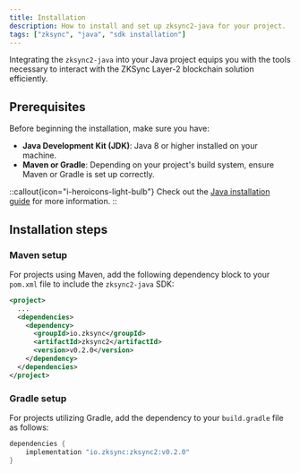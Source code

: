 ```yaml
---
title: Installation
description: How to install and set up zksync2-java for your project.
tags: ["zksync", "java", "sdk installation"]
---
```


Integrating the `zksync2-java` into your Java project equips you with the tools necessary to interact with the
ZKSync Layer-2 blockchain solution efficiently.

## Prerequisites

Before beginning the installation, make sure you have:

- **Java Development Kit (JDK)**: Java 8 or higher installed on your machine.
- **Maven or Gradle**: Depending on your project's build system, ensure Maven or Gradle is set up correctly.

::callout{icon="i-heroicons-light-bulb"}
Check out the [Java installation guide](https://www.java.com/en/download) for more information.
::

## Installation steps

### Maven setup
For projects using Maven, add the following dependency block to your `pom.xml` file to include the `zksync2-java` SDK:

```xml
<project>
  ...
  <dependencies>
    <dependency>
      <groupId>io.zksync</groupId>
      <artifactId>zksync2</artifactId>
      <version>v0.2.0</version>
    </dependency>
  </dependencies>
</project>
```

### Gradle setup
For projects utilizing Gradle, add the dependency to your `build.gradle` file as follows:

```groovy
dependencies {
    implementation "io.zksync:zksync2:v0.2.0"
}
```

